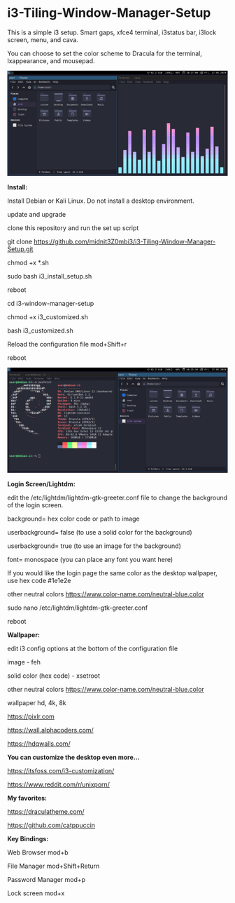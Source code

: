 # i3-Tiling-Window-Manager-Setup 

This is a simple i3 setup. Smart gaps, xfce4 terminal, i3status bar, i3lock screen, menu, and cava.

You can choose to set the color scheme to Dracula for the terminal, lxappearance, and mousepad.


 <img src="debian_i3_cava_thunar.png" alt="debian i3 desktop displaying dracula color theme"> 

**Install:**

Install Debian or Kali Linux. Do not install a desktop environment.

update and upgrade

clone this repository and run the set up script

git clone https://github.com/midnit3Z0mbi3/i3-Tiling-Window-Manager-Setup.git

chmod +x *.sh

sudo bash i3_install_setup.sh

reboot

cd i3-window-manager-setup

chmod +x i3_customized.sh

bash i3_customized.sh

Reload the configuration file mod+Shift+r

reboot

<img src="debian_i3_thunar.png" alt="debian i3 desktop displaying dracula color theme"> 



**Login Screen/Lightdm:**

edit the /etc/lightdm/lightdm-gtk-greeter.conf file to change the background of the login screen.

background= hex color code or path to image

userbackground= false (to use a solid color for the background)

userbackground= true (to use an image for the background)

font= monospace (you can place any font you want here)

If you would like the login page the same color as the desktop wallpaper, use hex code #1e1e2e

other neutral colors https://www.color-name.com/neutral-blue.color

sudo nano /etc/lightdm/lightdm-gtk-greeter.conf

reboot

**Wallpaper:**

edit i3 config options at the bottom of the configuration file

image - feh

solid color (hex code) - xsetroot

other neutral colors https://www.color-name.com/neutral-blue.color

wallpaper hd, 4k, 8k

https://pixlr.com

https://wall.alphacoders.com/

https://hdqwalls.com/


**You can customize the desktop even more...**

https://itsfoss.com/i3-customization/

https://www.reddit.com/r/unixporn/

**My favorites:**

https://draculatheme.com/

https://github.com/catppuccin

**Key Bindings:**

Web Browser mod+b

File Manager mod+Shift+Return  

Password Manager mod+p  

Lock screen mod+x 

